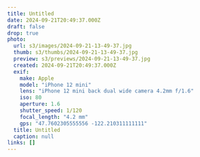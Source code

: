 ```yaml
---
title: Untitled
date: 2024-09-21T20:49:37.000Z
draft: false
drop: true
photo:
  url: s3/images/2024-09-21-13-49-37.jpg
  thumb: s3/thumbs/2024-09-21-13-49-37.jpg
  preview: s3/previews/2024-09-21-13-49-37.jpg
  created: 2024-09-21T20:49:37.000Z
  exif:
    make: Apple
    model: "iPhone 12 mini"
    lens: "iPhone 12 mini back dual wide camera 4.2mm f/1.6"
    iso: 80
    aperture: 1.6
    shutter_speed: 1/120
    focal_length: "4.2 mm"
    gps: "47.7602305555556 -122.210311111111"
  title: Untitled
  caption: null
links: []
---
```

